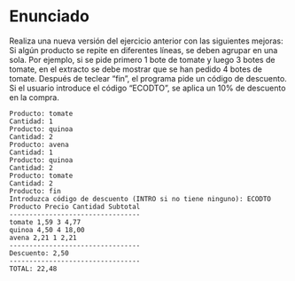 # Enunciado
>
Realiza una nueva versión del ejercicio anterior con las siguientes mejoras: Si
algún producto se repite en diferentes líneas, se deben agrupar en una sola.
Por ejemplo, si se pide primero 1 bote de tomate y luego 3 botes de tomate, en
el extracto se debe mostrar que se han pedido 4 botes de tomate. Después de
teclear “fin”, el programa pide un código de descuento. Si el usuario introduce
el código “ECODTO”, se aplica un 10% de descuento en la compra.
>
```
Producto: tomate
Cantidad: 1
Producto: quinoa
Cantidad: 2
Producto: avena
Cantidad: 1
Producto: quinoa
Cantidad: 2
Producto: tomate
Cantidad: 2
Producto: fin
Introduzca código de descuento (INTRO si no tiene ninguno): ECODTO
Producto Precio Cantidad Subtotal
---------------------------------
tomate 1,59 3 4,77
quinoa 4,50 4 18,00
avena 2,21 1 2,21
---------------------------------
Descuento: 2,50
---------------------------------
TOTAL: 22,48

```
